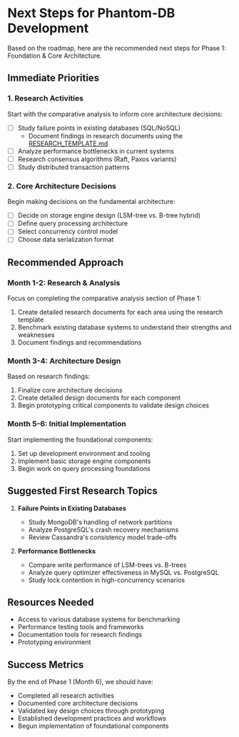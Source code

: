 # Next Steps for Phantom-DB Development

Based on the roadmap, here are the recommended next steps for Phase 1: Foundation & Core Architecture.

## Immediate Priorities

### 1. Research Activities
Start with the comparative analysis to inform core architecture decisions:

- [ ] Study failure points in existing databases (SQL/NoSQL)
  - Document findings in research documents using the [RESEARCH_TEMPLATE.md](RESEARCH_TEMPLATE.md)
- [ ] Analyze performance bottlenecks in current systems
- [ ] Research consensus algorithms (Raft, Paxos variants)
- [ ] Study distributed transaction patterns

### 2. Core Architecture Decisions
Begin making decisions on the fundamental architecture:

- [ ] Decide on storage engine design (LSM-tree vs. B-tree hybrid)
- [ ] Define query processing architecture
- [ ] Select concurrency control model
- [ ] Choose data serialization format

## Recommended Approach

### Month 1-2: Research & Analysis
Focus on completing the comparative analysis section of Phase 1:
1. Create detailed research documents for each area using the research template
2. Benchmark existing database systems to understand their strengths and weaknesses
3. Document findings and recommendations

### Month 3-4: Architecture Design
Based on research findings:
1. Finalize core architecture decisions
2. Create detailed design documents for each component
3. Begin prototyping critical components to validate design choices

### Month 5-6: Initial Implementation
Start implementing the foundational components:
1. Set up development environment and tooling
2. Implement basic storage engine components
3. Begin work on query processing foundations

## Suggested First Research Topics

1. **Failure Points in Existing Databases**
   - Study MongoDB's handling of network partitions
   - Analyze PostgreSQL's crash recovery mechanisms
   - Review Cassandra's consistency model trade-offs

2. **Performance Bottlenecks**
   - Compare write performance of LSM-trees vs. B-trees
   - Analyze query optimizer effectiveness in MySQL vs. PostgreSQL
   - Study lock contention in high-concurrency scenarios

## Resources Needed

- Access to various database systems for benchmarking
- Performance testing tools and frameworks
- Documentation tools for research findings
- Prototyping environment

## Success Metrics

By the end of Phase 1 (Month 6), we should have:
- Completed all research activities
- Documented core architecture decisions
- Validated key design choices through prototyping
- Established development practices and workflows
- Begun implementation of foundational components